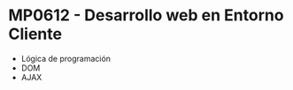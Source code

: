 <h1>MP0612 - Desarrollo web en Entorno Cliente</h1>
<ul>
  <li>Lógica de programación</li>
  <li>DOM</li>
  <li>AJAX</li>
</ul>
